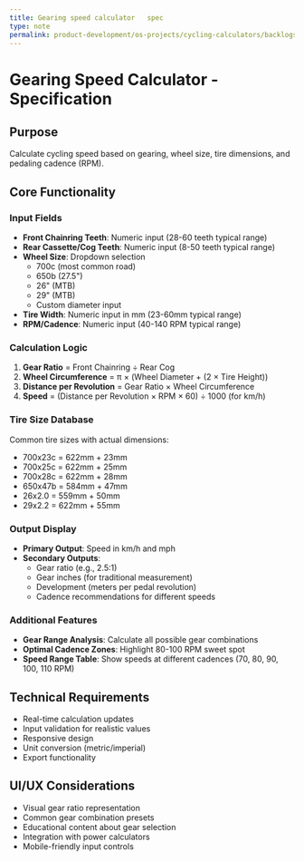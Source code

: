 ```yaml
---
title: Gearing speed calculator   spec
type: note
permalink: product-development/os-projects/cycling-calculators/backlogs/Gearing Speed Calculator - Spec
---
```


# Gearing Speed Calculator - Specification

## Purpose
Calculate cycling speed based on gearing, wheel size, tire dimensions, and pedaling cadence (RPM).

## Core Functionality
### Input Fields
- **Front Chainring Teeth**: Numeric input (28-60 teeth typical range)
- **Rear Cassette/Cog Teeth**: Numeric input (8-50 teeth typical range)
- **Wheel Size**: Dropdown selection
  - 700c (most common road)
  - 650b (27.5")
  - 26" (MTB)
  - 29" (MTB)
  - Custom diameter input
- **Tire Width**: Numeric input in mm (23-60mm typical range)
- **RPM/Cadence**: Numeric input (40-140 RPM typical range)

### Calculation Logic
1. **Gear Ratio** = Front Chainring ÷ Rear Cog
2. **Wheel Circumference** = π × (Wheel Diameter + (2 × Tire Height))
3. **Distance per Revolution** = Gear Ratio × Wheel Circumference  
4. **Speed** = (Distance per Revolution × RPM × 60) ÷ 1000 (for km/h)

### Tire Size Database
Common tire sizes with actual dimensions:
- 700x23c = 622mm + 23mm
- 700x25c = 622mm + 25mm
- 700x28c = 622mm + 28mm
- 650x47b = 584mm + 47mm
- 26x2.0 = 559mm + 50mm
- 29x2.2 = 622mm + 55mm

### Output Display
- **Primary Output**: Speed in km/h and mph
- **Secondary Outputs**:
  - Gear ratio (e.g., 2.5:1)
  - Gear inches (for traditional measurement)
  - Development (meters per pedal revolution)
  - Cadence recommendations for different speeds

### Additional Features
- **Gear Range Analysis**: Calculate all possible gear combinations
- **Optimal Cadence Zones**: Highlight 80-100 RPM sweet spot
- **Speed Range Table**: Show speeds at different cadences (70, 80, 90, 100, 110 RPM)

## Technical Requirements
- Real-time calculation updates
- Input validation for realistic values
- Responsive design
- Unit conversion (metric/imperial)
- Export functionality

## UI/UX Considerations
- Visual gear ratio representation
- Common gear combination presets
- Educational content about gear selection
- Integration with power calculators
- Mobile-friendly input controls